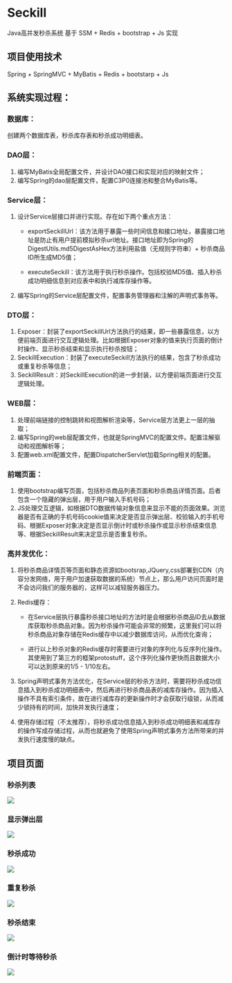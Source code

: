 # Seckill
Java高并发秒杀系统 基于 SSM + Redis + bootstrap + Js 实现

## 项目使用技术
Spring + SpringMVC + MyBatis + Redis + bootstarp + Js

## 系统实现过程：

### 数据库：
创建两个数据库表，秒杀库存表和秒杀成功明细表。

### DAO层：
1. 编写MyBatis全局配置文件，并设计DAO接口和实现对应的映射文件；
2. 编写Spring的dao层配置文件，配置C3P0连接池和整合MyBatis等。

### Service层：
1. 设计Service层接口并进行实现。存在如下两个重点方法：

   * exportSeckillUrl：该方法用于暴露一些时间信息和接口地址，暴露接口地址是防止有用户提前模拟秒杀url地址。接口地址即为Spring的DigestUtils.md5DigestAsHex方法利用盐值（无规则字符串）+ 秒杀商品ID所生成MD5值；
   
   * executeSeckill：该方法用于执行秒杀操作。包括校验MD5值、插入秒杀成功明细信息到对应表中和执行减库存操作等。
   
2. 编写Spring的Service层配置文件，配置事务管理器和注解的声明式事务等。

### DTO层：
1. Exposer：封装了exportSeckillUrl方法执行的结果，即一些暴露信息，以方便前端页面进行交互逻辑处理。比如根据Exposer对象的值来执行页面的倒计时操作、显示秒杀结束和显示执行秒杀按钮；
2. SeckillExecution：封装了executeSeckill方法执行的结果，包含了秒杀成功或重复秒杀等信息；
3. SeckillResult：对SeckillExecution的进一步封装，以方便前端页面进行交互逻辑处理。

### WEB层：
1. 处理前端链接的控制跳转和视图解析渲染等，Service层方法更上一层的抽取；
2. 编写Spring的web层配置文件，也就是SpringMVC的配置文件。配置注解驱动和视图解析等；
3. 配置web.xml配置文件，配置DispatcherServlet加载Spring相关的配置。

### 前端页面：
1. 使用bootstrap编写页面，包括秒杀商品列表页面和秒杀商品详情页面。后者包含一个隐藏的弹出层，用于用户输入手机号码；
2. JS处理交互逻辑，如根据DTO数据传输对象信息来显示不能的页面效果。浏览器是否有正确的手机号码cookie值来决定是否显示弹出层、校验输入的手机号码、根据Exposer对象决定是否显示倒计时或秒杀操作或显示秒杀结束信息等、根据SeckillResult来决定显示是否重复秒杀。

### 高并发优化：
1. 将秒杀商品详情页等页面和静态资源如bootsrap,JQuery,css部署到CDN（内容分发网络，用于用户加速获取数据的系统）节点上，那么用户访问页面时是不会访问我们的服务器的，这样可以减轻服务器压力。
2. Redis缓存：

   * 在Service层执行暴露秒杀接口地址的方法时是会根据秒杀商品ID去从数据库获取秒杀商品对象。因为秒杀操作可能会非常的频繁，这里我们可以将秒杀商品对象存储在Redis缓存中以减少数据库访问，从而优化查询；
  
   * 进行以上秒杀对象的Redis缓存时需要进行对象的序列化与反序列化操作。其使用到了第三方的框架protostuff，这个序列化操作更快而且数据大小可以达到原来的1/5 - 1/10左右。
3. Spring声明式事务方法优化，在Service层的秒杀方法时，需要将秒杀成功信息插入到秒杀成功明细表中，然后再进行秒杀商品表的减库存操作。因为插入操作不具有索引条件，故在进行减库存的更新操作时才会获取行级锁，从而减少锁持有的时间，加快并发执行速度；
4. 使用存储过程（不太推荐），将秒杀成功信息插入到秒杀成功明细表和减库存的操作写成存储过程，从而也就避免了使用Spring声明式事务方法所带来的并发执行速度慢的缺点。

## 项目页面
### 秒杀列表
![](https://ws1.sinaimg.cn/large/005HAhlegy1g0y4jiiircj30vu0aogm1.jpg)
### 显示弹出层
![](https://ws1.sinaimg.cn/large/005HAhlegy1g0y4jnz33xj30uj075t8p.jpg)
### 秒杀成功
![](https://ws1.sinaimg.cn/large/005HAhlegy1g0y4jq6wpbj30vw05c74d.jpg)
### 重复秒杀
![](https://ws1.sinaimg.cn/large/005HAhlegy1g0y4jsgazbj30vy0580st.jpg)
### 秒杀结束
![](https://ws1.sinaimg.cn/large/005HAhlegy1g0y4kc31zfj30vy05haa7.jpg)
### 倒计时等待秒杀
![](https://ws1.sinaimg.cn/large/005HAhlegy1g0y4kjhevoj30w10583yu.jpg)
